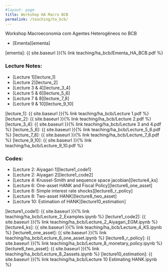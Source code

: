 ```yaml
---
#layout: page
title: Workshop HA Macro BCB
permalink: /teaching/ha_bcb/
---
```




Workshop Macroeconomia com Agentes Heterogêneos no BCB


- [Ementa][ementa]

[ementa]: {{ site.baseurl }}{% link teaching/ha_bcb/Ementa_HA_BCB.pdf %}


### Lecture Notes:

* [Lecture 1][lecture_1]
* [Lecture 2][lecture_2]
* [Lecture 3 & 4][lecture_3_4]
* [Lecture 5 & 6][lecture_5_6]
* [Lecture 7 & 8][lecture_7_8]
* [Lecture 9 & 10][lecture_9_10]


[lecture_1]: {{ site.baseurl }}{% link teaching/ha_bcb/Lecture 1.pdf %}
[lecture_2]: {{ site.baseurl }}{% link teaching/ha_bcb/Lecture 2.pdf %}
[lecture_3_4]: {{ site.baseurl }}{% link teaching/ha_bcb/Lecture 3 and 4.pdf %}
[lecture_5_6]: {{ site.baseurl }}{% link teaching/ha_bcb/Lecture_5_6.pdf %}
[lecture_7_8]: {{ site.baseurl }}{% link teaching/ha_bcb/Lecture_7_8.pdf %}
[lecture_9_10]: {{ site.baseurl }}{% link teaching/ha_bcb/Lecture_9_10.pdf %}



### Codes:

* [Lecture 2: Aiyagari 1][lecture1_code1]
* [Lecture 2: Aiyagari 2][lecture1_code2]
* [Lecture 4: Krussel-Smith and sequence space jacobian][lecture4_ks]
* [Lecture 6: One-asset HANK and Fiscal Policy][lecture6_one_asset]
* [Lecture 8: Simple interest rate shocks][lecture8_r_policy]
* [Lecture 8: Two-asset HANK][lecture8_two_asset]
* [Lecture 10: Estimation of HANK][lecture10_estimation]



[lecture1_code1]: {{ site.baseurl }}{% link teaching/ha_bcb/Lecture_2_Examples.ipynb %}
[lecture1_code2]: {{ site.baseurl }}{% link teaching/ha_bcb/Lecture_2_Aiyagari_EGM.ipynb %}
[lecture4_ks]: {{ site.baseurl }}{% link teaching/ha_bcb/Lecture_4_KS.ipynb %}
[lecture6_one_asset]: {{ site.baseurl }}{% link teaching/ha_bcb/Lecture_6_one_asset.ipynb %}
[lecture8_r_policy]: {{ site.baseurl }}{% link teaching/ha_bcb/Lecture_8_monetary_policy.ipynb %}
[lecture8_two_asset]: {{ site.baseurl }}{% link teaching/ha_bcb/Lecture_8_2assets.ipynb %}
[lecture10_estimation]: {{ site.baseurl }}{% link teaching/ha_bcb/Lecture 10 Estimating HANK.ipynb %}

